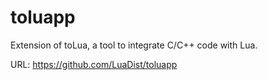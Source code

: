 # toluapp
Extension of toLua, a tool to integrate C/C++ code with Lua.

URL: https://github.com/LuaDist/toluapp
